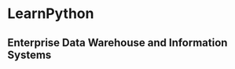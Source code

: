 # LearnPython
Enterprise Data Warehouse and Information Systems
-------------------------------------------------
